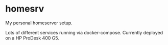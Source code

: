 # homesrv
My personal homeserver setup.

Lots of different services running via docker-compose.
Currently deployed on a HP ProDesk 400 G5.

